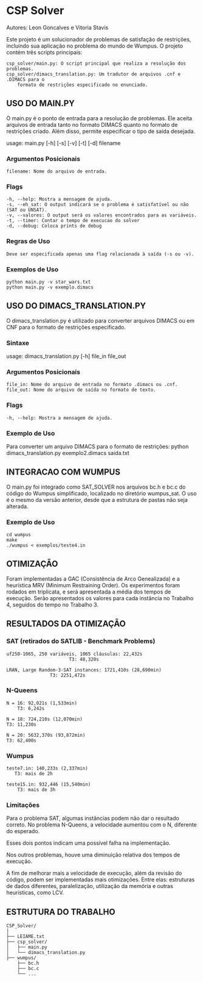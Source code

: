 # CSP Solver
Autores: Leon Goncalves e Vitoria Stavis

Este projeto é um solucionador de problemas de satisfação de restrições,
incluindo sua aplicação no problema do mundo de Wumpus.
O projeto contém três scripts principais:

    csp_solver/main.py: O script principal que realiza a resolução dos problemas.
    csp_solver/dimacs_translation.py: Um tradutor de arquivos .cnf e .DIMACS para o
        formato de restrições especificado no enunciado.



## USO DO MAIN.PY

O main.py é o ponto de entrada para a resolução de problemas.
Ele aceita arquivos de entrada tanto no formato DIMACS
quanto no formato de restrições criado.
Além disso, permite especificar o tipo de saída desejada.

usage: main.py [-h] [-s] [-v] [-t] [-d] filename

### Argumentos Posicionais

    filename: Nome do arquivo de entrada.

### Flags

    -h, --help: Mostra a mensagem de ajuda.   
    -s, --eh_sat: O output indicará se o problema é satisfatível ou não (SAT ou UNSAT).
    -v, --valores: O output será os valores encontrados para as variáveis.
    -t, --timer: Contar o tempo de execucao do solver
    -d, --debug: Coloca prints de debug

### Regras de Uso

    Deve ser especificada apenas uma flag relacionada à saída (-s ou -v).

### Exemplos de Uso

    python main.py -v star_wars.txt
    python main.py -v exemplo.dimacs

## USO DO DIMACS_TRANSLATION.PY

O dimacs_translation.py é utilizado para converter arquivos DIMACS ou em CNF
para o formato de restrições especificado.

### Sintaxe

usage: dimacs_translation.py [-h] file_in file_out

### Argumentos Posicionais

    file_in: Nome do arquivo de entrada no formato .dimacs ou .cnf.
    file_out: Nome do arquivo de saída no formato de texto.

### Flags

    -h, --help: Mostra a mensagem de ajuda.

### Exemplo de Uso

Para converter um arquivo DIMACS para o formato de restrições:
    python dimacs_translation.py exemplo2.dimacs saida.txt

## INTEGRACAO COM WUMPUS

O main.py foi integrado como SAT_SOLVER nos arquivos bc.h e bc.c
do código do Wumpus simplificado, localizado no diretório wumpus_sat.
O uso é o mesmo da versão anterior,
desde que a estrutura de pastas não seja alterada.

### Exemplo de Uso

    cd wumpus
    make 
    ./wumpus < exemplos/teste4.in

## OTIMIZAÇÃO

Foram implementadas a GAC (Consistência de Arco Genealizada) e a heurística MRV (Minimum Restraining Order). Os experimentos foram rodados em triplicata, e será apresentada a média dos tempos de execução.
Serão apresentados os valores para cada instância no Trabalho 4, seguidos do tempo no Trabalho 3.

## RESULTADOS DA OTIMIZAÇÃO

### SAT (retirados do SATLIB - Benchmark Problems)

    uf250-1065, 250 variáveis, 1065 cláusulas: 22,432s
    					   T3: 48,320s

    LRAN, Large Random-3-SAT instances: 1721,410s (28,690min)
				    T3: 2251,472s

### N-Queens

    N = 16: 92,021s (1,533min)
        T3: 6,242s

    N = 18: 724,210s (12,070min)
	T3: 11,230s

    N = 20: 5632,370s (93,872min)
	T3: 62,400s

### Wumpus

    teste7.in: 140,233s (2,337min)
	   T3: mais de 2h

    teste15.in: 932,446 (15,540min)
	    T3: mais de 3h

### Limitações

Para o problema SAT, algumas instâncias podem não dar o resultado correto.
No problema N-Queens, a velocidade aumentou com o N, diferente do esperado.

Esses dois pontos indicam uma possível falha na implementação.

Nos outros problemas, houve uma diminuição relativa dos tempos de execução.

A fim de melhorar mais a velocidade de execução, além da revisão do código,
podem ser implementadas mais otimizações. Entre elas: estruturas de dados diferentes, paralelização, utilização da memória e outras heurísticas, como LCV.

## ESTRUTURA DO TRABALHO

```
CSP_Solver/
│
├── LEIAME.txt
├── csp_solver/
│   ├── main.py
│   └── dimacs_translation.py
├── wumpus/
    ├── bc.h
    ├── bc.c
    └── ...

```
